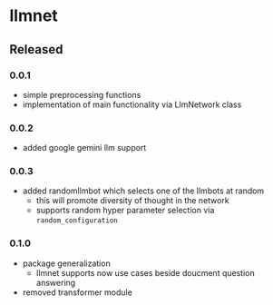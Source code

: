 # llmnet

## Released

### 0.0.1

- simple preprocessing functions
- implementation of main functionality via LlmNetwork class

### 0.0.2

- added google gemini llm support
 
### 0.0.3

- added randomllmbot which selects one of the llmbots at random
    - this will promote diversity of thought in the network
    - supports random hyper parameter selection via `random_configuration`

### 0.1.0

- package generalization
  - llmnet supports now use cases beside doucment question answering
- removed transformer module